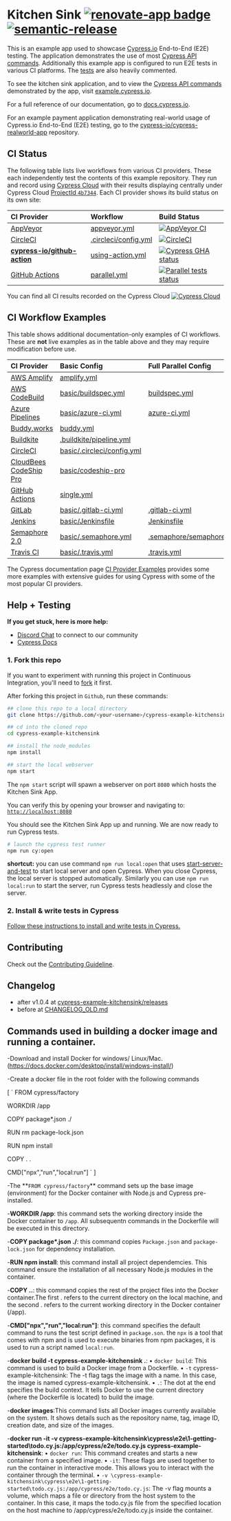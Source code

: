 # Kitchen Sink [![renovate-app badge][renovate-badge]][renovate-app] [![semantic-release][semantic-image] ][semantic-url]

This is an example app used to showcase [Cypress.io](https://www.cypress.io/) End-to-End (E2E) testing. The application demonstrates the use of most [Cypress API commands](https://on.cypress.io/api). Additionally this example app is configured to run E2E tests in various CI platforms. The [tests](https://github.com/cypress-io/cypress-example-kitchensink/tree/master/cypress/e2e) are also heavily commented.

To see the kitchen sink application, and to view the [Cypress API commands](https://on.cypress.io/api) demonstrated by the app, visit [example.cypress.io](https://example.cypress.io/).

For a full reference of our documentation, go to [docs.cypress.io](https://docs.cypress.io/).

For an example payment application demonstrating real-world usage of Cypress.io End-to-End (E2E) testing, go to the [cypress-io/cypress-realworld-app](https://github.com/cypress-io/cypress-realworld-app) repository.

[renovate-badge]: https://img.shields.io/badge/renovate-app-blue.svg
[renovate-app]: https://renovateapp.com/
[semantic-image]: https://img.shields.io/badge/%20%20%F0%9F%93%A6%F0%9F%9A%80-semantic--release-e10079.svg
[semantic-url]: https://github.com/semantic-release/semantic-release

## CI Status

The following table lists live workflows from various CI providers. These each independently test the contents of this example repository. They run and record using [Cypress Cloud](https://on.cypress.io/guides/cloud/introduction) with their results displaying centrally under Cypress Cloud [ProjectId `4b7344`](https://cloud.cypress.io/#/projects/4b7344/runs). Each CI provider shows its build status on its own site:

| CI Provider                                            | Workflow                                       | Build Status                                                            |
| :----------------------------------------------------- | :--------------------------------------------- | :---------------------------------------------------------------------- |
| [AppVeyor][AppVeyor docs]                              | [appveyor.yml][AppVeyor workflow]              | [![AppVeyor CI][AppVeyor badge]][AppVeyor log]                          |
| [CircleCI][CircleCi docs]                              | [.circleci/config.yml][CircleCI workflow]      | [![CircleCI][CircleCI badge]][CircleCI log]                             |
| [**cypress-io/github-action**][Cy GitHub Actions docs] | [using-action.yml][Cy GitHub Actions workflow] | [![Cypress GHA status][Cy GitHub Actions badge]][Cy GitHub Actions log] |
| [GitHub Actions][GitHub Actions docs]                  | [parallel.yml][GitHub Actions workflow]        | [![Parallel tests status][GitHub Actions badge]][GitHub Actions log]    |

<!-- CI provider links -->

[AppVeyor docs]: https://www.appveyor.com/docs/
[AppVeyor badge]: https://ci.appveyor.com/api/projects/status/bo4x59pha1eb18de/branch/master?svg=true
[AppVeyor log]: https://ci.appveyor.com/project/cypress-io/cypress-example-kitchensink
[AppVeyor workflow]: appveyor.yml
[CircleCI docs]: https://circleci.com/docs/
[CircleCI badge]: https://circleci.com/gh/cypress-io/cypress-example-kitchensink/tree/master.svg?style=shield
[CircleCI log]: https://circleci.com/gh/cypress-io/cypress-example-kitchensink/tree/master
[CircleCI workflow]: .circleci/config.yml
[Cy GitHub Actions docs]: https://github.com/cypress-io/github-action#readme
[Cy GitHub Actions badge]: https://github.com/cypress-io/cypress-example-kitchensink/actions/workflows/using-action.yml/badge.svg
[Cy GitHub Actions log]: https://github.com/cypress-io/cypress-example-kitchensink/actions/workflows/using-action.yml?query=branch%3Amaster
[Cy GitHub Actions workflow]: .github/workflows/using-action.yml
[GitHub Actions docs]: https://docs.github.com/en/actions
[GitHub Actions badge]: https://github.com/cypress-io/cypress-example-kitchensink/actions/workflows/parallel.yml/badge.svg
[GitHub Actions log]: https://github.com/cypress-io/cypress-example-kitchensink/actions/workflows/parallel.yml?query=branch%3Amaster
[GitHub Actions workflow]: .github/workflows/parallel.yml

You can find all CI results recorded on the Cypress Cloud
[![Cypress Cloud](https://img.shields.io/endpoint?url=https://cloud.cypress.io/badge/simple/4b7344/master&style=flat&logo=cypress)](https://cloud.cypress.io/projects/4b7344/runs)

## CI Workflow Examples

This table shows additional documentation-only examples of CI workflows. These are **not** live examples as in the table above and they may require modification before use.

| CI Provider                                           | Basic Config                                             | Full Parallel Config                                 |
| :---------------------------------------------------- | :------------------------------------------------------- | :--------------------------------------------------- |
| [AWS Amplify][AWS Amplify docs]                       | [amplify.yml](amplify.yml)                               |
| [AWS CodeBuild][AWS CodeBuild docs]                   | [basic/buildspec.yml](./basic/buildspec.yml)             | [buildspec.yml](buildspec.yml)                       |
| [Azure Pipelines][Azure Pipelines docs]               | [basic/azure-ci.yml](basic/azure-ci.yml)                 | [azure-ci.yml](azure-ci.yml)                         |
| [Buddy.works][Buddy.works docs]                       | [buddy.yml](buddy.yml)                                   |
| [Buildkite][Buildkite docs]                           | [.buildkite/pipeline.yml](.buildkite/pipeline.yml)       |
| [CircleCI][CircleCi docs]                             | [basic/.circleci/config.yml](basic/.circleci/config.yml) |
| [CloudBees CodeShip Pro][CloudBees CodeShip Pro docs] | [basic/codeship-pro](basic/codeship-pro)                 |
| [GitHub Actions][GitHub Actions docs]                 | [single.yml](.github/workflows/single.yml)               |
| [GitLab][GitLab docs]                                 | [basic/.gitlab-ci.yml](basic/.gitlab-ci.yml)             | [.gitlab-ci.yml](.gitlab-ci.yml)                     |
| [Jenkins][Jenkins docs]                               | [basic/Jenkinsfile](basic/Jenkinsfile)                   | [Jenkinsfile](Jenkinsfile)                           |
| [Semaphore 2.0][Semaphore 2.0 docs]                   | [basic/.semaphore.yml](basic/.semaphore.yml)             | [.semaphore/semaphore.yml](.semaphore/semaphore.yml) |
| [Travis CI][Travis CI docs]                           | [basic/.travis.yml](basic/.travis.yml)                   | [.travis.yml](.travis.yml)                           |

<!-- CI provider doc links -->

[AWS Amplify docs]: https://docs.amplify.aws/
[AWS CodeBuild docs]: https://docs.aws.amazon.com/codebuild/
[Azure Pipelines docs]: https://learn.microsoft.com/en-us/azure/devops/pipelines/
[Buddy.works docs]: https://buddy.works/docs
[Buildkite docs]: https://buildkite.com/docs
[CloudBees CodeShip Pro docs]: https://docs.cloudbees.com/docs/cloudbees-codeship/
[GitLab docs]: https://docs.gitlab.com/ee/ci/yaml/
[Jenkins docs]: https://www.jenkins.io/doc/
[Semaphore 2.0 docs]: https://docs.semaphoreci.com/
[Travis CI docs]: https://docs.travis-ci.com/

The Cypress documentation page [CI Provider Examples](https://docs.cypress.io/guides/continuous-integration/ci-provider-examples) provides some more examples with extensive guides for using Cypress with some of the most popular CI providers.

## Help + Testing

**If you get stuck, here is more help:**

- [Discord Chat](https://on.cypress.io/discord) to connect to our community
- [Cypress Docs](https://on.cypress.io)

### 1. Fork this repo

If you want to experiment with running this project in Continuous Integration, you'll need to [fork](https://github.com/cypress-io/cypress-example-kitchensink#fork-destination-box) it first.

After forking this project in `Github`, run these commands:

```bash
## clone this repo to a local directory
git clone https://github.com/<your-username>/cypress-example-kitchensink.git

## cd into the cloned repo
cd cypress-example-kitchensink

## install the node_modules
npm install

## start the local webserver
npm start
```

The `npm start` script will spawn a webserver on port `8080` which hosts the Kitchen Sink App.

You can verify this by opening your browser and navigating to: [`http://localhost:8080`](http://localhost:8080)

You should see the Kitchen Sink App up and running. We are now ready to run Cypress tests.

```bash
# launch the cypress test runner
npm run cy:open
```

**shortcut:** you can use command `npm run local:open` that uses [start-server-and-test](https://github.com/bahmutov/start-server-and-test) to start local server and open Cypress. When you close Cypress, the local server is stopped automatically. Similarly you can use `npm run local:run` to start the server, run Cypress tests headlessly and close the server.

### 2. Install & write tests in Cypress

[Follow these instructions to install and write tests in Cypress.](https://on.cypress.io/installing-cypress)

## Contributing

Check out the [Contributing Guideline](/CONTRIBUTING.md).


## Changelog

- after v1.0.4 at [cypress-example-kitchensink/releases](https://github.com/cypress-io/cypress-example-kitchensink/releases)
- before at [CHANGELOG_OLD.md](CHANGELOG_OLD.md)




## Commands used in building a docker image and running a container.

-Download and install Docker for windows/ Linux/Mac.(https://docs.docker.com/desktop/install/windows-install/)

-Create a docker file in the root folder with the following commands

[
` 
FROM cypress/factory

WORKDIR /app

COPY package\*.json ./

RUN rm package-lock.json

RUN npm install

COPY . .

CMD["npx","run","local:run"]
`
]


-The **`FROM cypress/factory`\*\* command sets up the base image (environment) for the Docker container with Node.js and Cypress pre-installed.

-**WORKDIR /app**: this command sets the working directory inside the Docker container to `/app`. All subsequentn commands in the Dockerfile will be executed in this directory.

-**COPY package\*.json ./**: this command copies `Package.json` and `package-lock.json` for dependency installation.

-**RUN npm install**: this command install all project dependemcies. This command ensure the installation of all necessary Node.js modules in the container.

-**COPY ..**: this command copies the rest of the project files into the Docker container.The first . refers to the current directory on the local machine, and the second . refers to the current working directory in the Docker container (/app).

-**CMD["npx","run","local:run"]**: this command specifies the default command to runs the test script defined in `package.son`. the `npx` is a tool that comes with npm and is used to execute binaries from npm packages, it is used to run a script named `local:run`.

-**docker build -t cypress-example-kitchensink .**:
• `docker build`: This command is used to build a Docker image from a Dockerfile.
• `-t` cypress-example-kitchensink: The -t flag tags the image with a name. In this case, the image is named cypress-example-kitchensink.
• `.`: The dot at the end specifies the build context. It tells Docker to use the current directory (where the Dockerfile is located) to build the image.

-**docker images**:This command lists all Docker images currently available on the system. It shows details such as the repository name, tag, image ID, creation date, and size of the images.

-**docker run -it -v cypress-example-kitchensink\cypress\e2e\1-getting-started\todo.cy.js:/app/cypress/e2e/todo.cy.js cypress-example-kitchensink**:
• `docker run`: This command creates and starts a new container from a specified image.
• `-it`: These flags are used together to run the container in interactive mode. This allows you to interact with the container through the terminal.
• `-v \cypress-example-kitchensink\cypress\e2e\1-getting-started\todo.cy.js:/app/cypress/e2e/todo.cy.js`: The -v flag mounts a volume, which maps a file or directory from the host system to the container. In this case, it maps the todo.cy.js file from the specified location on the host machine to /app/cypress/e2e/todo.cy.js inside the container.

